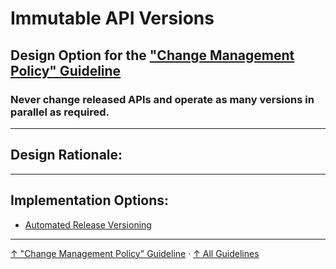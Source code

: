 # Immutable API Versions

## Design Option for the ["Change Management Policy" Guideline](../..)

### Never change released APIs and operate as many versions in parallel as required.

---

## Design Rationale:




---

## Implementation Options:

- [Automated Release Versioning](how/automated-release-versioning "Manage releases automatically to operate many versions in parallel and route users to their versions.")

---

[↑ "Change Management Policy" Guideline](../..) · [↑ All Guidelines](../../../..)

